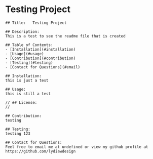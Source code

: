 # Testing Project
    
    ## Title:   Testing Project

    ## Description:
    This is a test to see the readme file that is created

    ## Table of Contents:
    - [Installation](#installation)
    - [Usage](#usage)
    - [Contribution](#contribution)
    - [Testing](#testing)
    - [Contact for Questions](#email)

    ## Installation:
    this is just a test

    ## Usage:
    this is still a test

    // ## License:
    // 

    ## Contribution:
    testing

    ## Testing:
    testing 123

    ## Contact for Questions:
    Feel free to email me at undefined or view my github profile at https://github.com/lydiawdesign

    